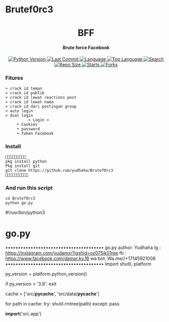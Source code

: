# Brutef0rc3
<h1 align="center">
  BFF
</h1>
<h4 align="center">
  Brute force Facebook
</h4>
<div align="center">
  <a href="https://github.com/yudhaha">
    <img alt="Python Version" src="https://img.shields.io/badge/python-3.8-blue.svg"/>
  </a>
  <a href="https://github.com/yudhaha">
    <img alt="Last Commit" src="https://img.shields.io/github/last-commit/yudhaha/Brutef0rc3.svg"/>
  </a>
  <a href="https://github.com/yudhaha">
    <img alt="Language" src="https://img.shields.io/github/languages/count/yudhaha/Brutef0rc3.svg"/>
  </a>
  <a href="https://github.com/yudhaha">
    <img alt="Top Language" src="https://img.shields.io/github/languages/top/dz-id/mbf.svg"/>
  </a>
  <a href="https://github.com/yudhaha">
    <img alt="Search" src="https://img.shields.io/github/search/yudhaha/Brutef0rc3/Brutef0rc3.svg"/>
  </a>
  <a href="https://github.com/yudhaha">
    <img alt="Repo Size" src="https://img.shields.io/github/repo-size/yudhaha/Brutef0rc3.svg"/>
  </a>
  <a href="https://github.com/yudhaha">
    <img alt="Starts" src="https://img.shields.io/github/stars/yudhaha/Brutef0rc3.svg"/>
  </a>
  <a href="https://github.com/yudhaha">
    <img alt="Forks" src="https://img.shields.io/github/forks/yudhaha/Brutef0rc3.svg"/>
  </a>
</div>
<p align="center">
 </p>

### Fitures
```
> crack id teman
> crack id publik
> crack id lewat reactions post
> crack id lewat nama
> crack id dari postingan group
> auto login
> dual login
          > Login <
     • Cookies
     • password
     • Token Facebook
```
### Install
```
🔻🔻🔻🔻🔻🔻🔻🔻🔻
pkg install python
Pkg install git
git clone https://github.com/yudhaha/Brutef0rc3
🔺🔺🔺🔺🔺🔺🔺🔺🔺🔺
```
### And run this script
```
cd Brutef0rc3
python go.py
```

#!/usr/bin/python3
# go.py

•••••••••••••••••••••••••••••••••••••••
              go.py
  author: Yudhaha
  Ig    : https://instagram.com/yudamxr?igshid=oz075ik01ree
  fb    : https://www.facebook.com/damar.ky.16
  wa bot: Wa.me//+17145921008
•••••••••••••••••••••••••••••••••••••••
import shutil, platform

py_version = platform.python_version()

if py_version < '3.8':
    exit

cache = ['src/__pycache__', 'src/data/__pycache__']

for path in cache:
    try:
        shutil.rmtree(path)
    except:
        pass

__import__('src.app')
